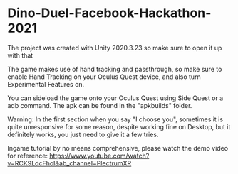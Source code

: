 # Dino-Duel-Facebook-Hackathon-2021
The project was created with Unity 2020.3.23 so make sure to open it up with that

The game makes use of hand tracking and passthrough, so make sure to enable Hand Tracking on your Oculus Quest device, and also turn Experimental Features on.

You can sideload the game onto your Oculus Quest using Side Quest or a adb command. The apk can be found in the "apkbuilds" folder.

Warning: In the first section when you say "I choose you", sometimes it is quite unresponsive for some reason, despite working fine on Desktop, but it definitely works, you just need to give it a few tries.

Ingame tutorial by no means comprehensive, please watch the demo video for reference: https://www.youtube.com/watch?v=RCK9LdcFhoI&ab_channel=PlectrumXR
